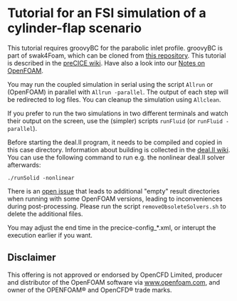 # Tutorial for an FSI simulation of a cylinder-flap scenario

This tutorial requires groovyBC for the parabolic inlet profile. groovyBC is part of swak4Foam, which can be cloned from [this repository](https://github.com/Unofficial-Extend-Project-Mirror/openfoam-extend-swak4Foam-dev.git). This tutorial is described in the [preCICE wiki](https://github.com/precice/precice/wiki/Tutorial-for-FSI-with-deal.II-and-OpenFOAM). Have also a look into our [Notes on OpenFOAM](https://github.com/precice/openfoam-adapter/wiki/Notes-on-OpenFOAM).

You may run the coupled simulation in serial using the script `Allrun` or (OpenFOAM) in parallel with `Allrun -parallel`. The output of each step will be redirected to log files. You can cleanup the simulation using `Allclean`.

If you prefer to run the two simulations in two different terminals and watch their output on the screen, use the (simpler) scripts `runFluid` (or `runFluid -parallel`).

Before starting the deal.II program, it needs to be compiled and copied in this case directory. Information about building is collected in the [deal.II wiki](https://github.com/precice/dealii-adapter/wiki/Building). You can use the following command to run e.g. the nonlinear deal.II solver afterwards:
```
./runSolid -nonlinear
```

There is an [open issue](https://github.com/precice/openfoam-adapter/issues/26) that leads to additional "empty" result directories when running with some OpenFOAM versions, leading to inconveniences during post-processing. Please run the script `removeObsoleteSolvers.sh` to delete the additional files.

You may adjust the end time in the precice-config_*.xml, or interupt the execution earlier if you want.

## Disclaimer

This offering is not approved or endorsed by OpenCFD Limited, producer and distributor of the OpenFOAM software via www.openfoam.com, and owner of the OPENFOAM® and OpenCFD® trade marks.
